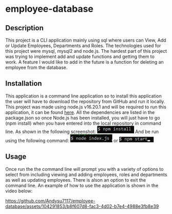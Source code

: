 # employee-database

## Description

This project is a CLI application mainly using sql where users can View, Add or Update Employees, Departments and Roles.
The technologies used for this project were mysql, mysql2 and node.js.
The hardest part of this project was trying to implement add and update functions and getting them to work.
A feature I would like to add in the future is a function for deleting an employee from the database.

## Installation

This application is a command line application so to install this application the user will have to download the repository from GitHub and run it locally. This project was made using node.js
v16.20.1 and will be required to run this application, it can be found [here](https://nodejs.org/en/blog/release/v16.20.1).
All the dependencies are listed in the package.json so once Node.js has been installed, you will just have to go (npm install) when you have entered into the local repository in command line.
As shown in the following screenshot:
![npm install command](./assets/images/install.png)
And be run using the following command:
![node index.js command](./assets/images/nodeindex.png)
or
![npm start](./assets/images/npmstart.png)

## Usage

Once run the the command line will prompt you with a variety of options to select from including viewing and adding employees, roles and departments as well as updating employees. There is alson an option to exit the command line. An example of how to use the application is shown in the video below:



https://github.com/Andysu7117/employee-database/assets/104291853/b8f607d8-fac3-4d02-b7e4-4988e3fb8e39

